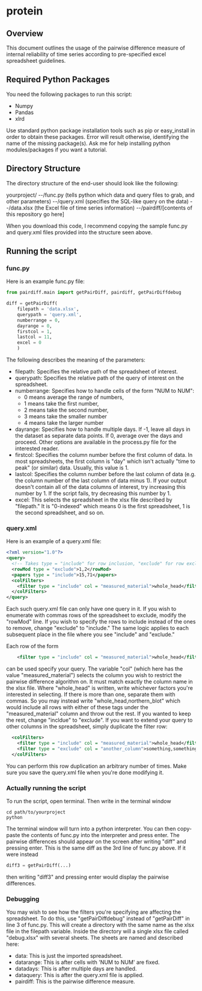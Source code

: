 # protein

## Overview

This document outlines the usage of the pairwise difference measure of internal reliability of time series according to pre-specified excel spreadsheet guidelines.

## Required Python Packages

You need the following packages to run this script:
* Numpy
* Pandas
* xlrd

Use standard python package installation tools such as pip or easy_install in order to obtain these packages. Error will result otherwise, identifying the name of the missing package(s). Ask me for help installing python modules/packages if you want a tutorial.

## Directory Structure

The directory structure of the end-user should look like the following:

yourproject/
--/func.py   (tells python which data and query files to grab, and other parameters)
--/query.xml (specifies the SQL-like query on the data)
--/data.xlsx (the Excel file of time series information)
--/pairdiff/[contents of this repository go here]

When you download this code, I recommend copying the sample func.py and query.xml files provided into the structure seen above.

## Running the script

### func.py

Here is an example func.py file:

```python
from pairdiff.main import getPairDiff, pairdiff, getPairDiffdebug

diff = getPairDiff(
    filepath = 'data.xlsx',
    querypath = 'query.xml',
    numberrange = 0,
    dayrange = 0,
    firstcol = 1,
    lastcol = 11,
    excel = 0
    )
```

The following describes the meaning of the parameters:
* filepath: Specifies the relative path of the spreadsheet of interest.
* querypath: Specifies the relative path of the query of interest on the spreadsheet.
* numberrange: Specifies how to handle cells of the form "NUM to NUM":
  * 0 means average the range of numbers,
  * 1 means take the first number,
  * 2 means take the second number,
  * 3 means take the smaller number
  * 4 means take the larger number
* dayrange: Specifies how to handle multiple days. If -1, leave all days in the dataset as separate data points. If 0, average over the days and proceed. Other options are available in the process.py file for the interested reader.
* firstcol: Specifies the column number before the first column of data. In most spreadsheets, the first column is "day" which isn't actually "time to peak" (or similar) data. Usually, this value is 1.
* lastcol: Specifies the column number before the last column of data (e.g. the column number of the last column of data minus 1). If your output doesn't contain all of the data columns of interest, try increasing this number by 1. If the script fails, try decreasing this number by 1. 
* excel: This selects the spreadsheet in the xlsx file described by "filepath." It is "0-indexed" which means 0 is the first spreadsheet, 1 is the second spreadsheet, and so on. 

### query.xml

Here is an example of a query.xml file:
```xml
<?xml version="1.0"?>
<query>
  <!-- Takes type = "include" for row inclusion, "exclude" for row exclusion -->
  <rowMod type = "exclude">1,2</rowMod>
  <papers type = "include">15,71</papers>
  <colFilters>
    <filter type = "include" col = "measured_material">whole_head</filter>
  </colFilters>
</query>
```

Each such query.xml file can only have one query in it. If you wish to enumerate with commas rows of the spreadsheet to exclude, modify the "rowMod" line. If you wish to specify the rows to include instead of the ones to remove, change "exclude" to "include." The same logic applies to each subsequent place in the file where you see "include" and "exclude."

Each row of the form
```xml
    <filter type = "include" col = "measured_material">whole_head</filter>
```
can be used specify your query. The variable "col" (which here has the value "measured\_material") selects the column you wish to restrict the pairwise difference algorithm on. It must match exactly the column name in the xlsx file. Where "whole\_head" is written, write whichever factors you're interested in selecting. If there is more than one, separate them with commas. So you may instead write "whole\_head,northern\_blot" which would include all rows with either of these tags under the "measured\_material" column and throw out the rest. If you wanted to keep the rest, change "incldue" to "exclude". If you want to extend your query to other columns in the spreadsheet, simply duplicate the filter row:
```xml
  <colFilters>
    <filter type = "include" col = "measured_material">whole_head</filter>
    <filter type = "exclude" col = "another_column">something,something_else</filter>
  </colFilters>
```
You can perform this row duplication an arbitrary number of times. Make sure you save the query.xml file when you're done modifying it.

### Actually running the script

To run the script, open terminal. Then write in the terminal window
```shell
cd path/to/yourproject
python
```

The terminal window will turn into a python interpreter. You can then copy-paste the contents of func.py into the interpreter and press enter. The pairwise differences should appear on the screen after writing "diff" and pressing enter. This is the same diff as the 3rd line of func.py above. If it were instead 
```python
diff3 = getPairDiff(...)
```
then writing "diff3" and pressing enter would display the pairwise differences.


### Debugging

You may wish to see how the filters you're specifying are affecting the spreadsheet. To do this, use "getPairDiffdebug" instead of "getPairDiff" in line 3 of func.py. This will create a directory with the same name as the xlsx file in the filepath variable. Inside the directory will a single xlsx file called "debug.xlsx" with several sheets. The sheets are named and described here:

* data: This is just the imported spreadsheet.
* datarange: This is after cells with 'NUM to NUM' are fixed.
* datadays: This is after multiple days are handled.
* dataquery: This is after the query.xml file is applied.
* pairdiff: This is the pairwise difference measure.
